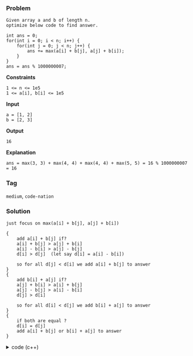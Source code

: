 ### Problem
```
Given array a and b of length n.
optimize below code to find answer.

int ans = 0;
for(int i = 0; i < n; i++) {
    for(int j = 0; j < n; j++) {
        ans += max(a[i] + b[j], a[j] + b[i]);
    }
}
ans = ans % 1000000007;
```

**Constraints**
```
1 <= n <= 1e5
1 <= a[i], b[i] <= 1e5
```

**Input**
```
a = [1, 2]
b = [2, 3]
```

**Output**
```
16
```

**Explanation**
```
ans = max(3, 3) + max(4, 4) + max(4, 4) + max(5, 5) = 16 % 1000000007 = 16
```

### Tag
`medium`, `code-nation`

### Solution
```
just focus on max(a[i] + b[j], a[j] + b[i])

{
    add a[i] + b[j] if?
    a[i] + b[j] > a[j] + b[i]
    a[i] - b[i] > a[j] - b[j]
    d[i] > d[j]  (let say d[i] = a[i] - b[i])

    so for all d[j] < d[i] we add a[i] + b[j] to answer
}
{
    add b[i] + a[j] if?
    a[j] + b[i] > a[i] + b[j]
    a[j] - b[j] > a[i] - b[i]
    d[j] > d[i]

    so for all d[i] < d[j] we add b[i] + a[j] to answer
}
{
    if both are equal ?
    d[i] = d[j]
    add a[i] + b[j] or b[i] + a[j] to answer
}
```

<details>
    <summary>code (c++)</summary>

```
your code here
```
</details>